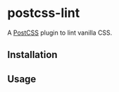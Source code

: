 # postcss-lint

A <a href="https://github.com/postcss/postcss" target="_blank">PostCSS</a> plugin to lint vanilla CSS.


## Installation



## Usage

